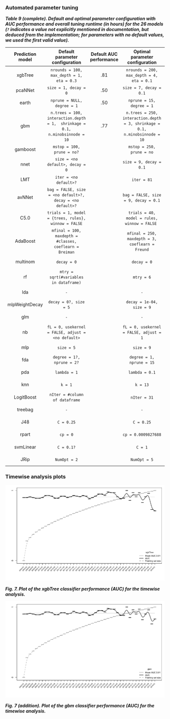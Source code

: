 
### Automated parameter tuning

***Table 9 (complete). Default and optimal parameter configuration with AUC performance and overall tuning runtime (in hours) for the 26 models (`?` indicates a value not explicitly mentioned in documentation, but deduced from the implementation; for parameters with no default values, we used the first valid value).***

| Prediction model |                        Default parameter configuration                        | Default AUC  performance |                        Optimal parameter configuration                       | Optimal AUC  performance | Tuning runtime |
|:----------------:|:-----------------------------------------------------------------------------:|:------------------------:|:----------------------------------------------------------------------------:|:------------------------:|:--------------:|
|      xgbTree     | `nrounds = 100,  max_depth = 1,  eta = 0.3`                                   |            .81           | `nrounds = 200,  max_depth = 4,  eta = 0.1`                                  |            .94           |     06h 47m    |
|      pcaNNet     | `size = 1, decay = 0`                                                         |            .50           | `size = 7, decay = 0.1`                                                      |            .93           |     02h 20m    |
|       earth      | `nprune = NULL, degree = 1`                                                   |            .50           | `nprune = 15, degree = 1`                                                    |            .93           |     03h 53m    |
|        gbm       | `n.trees = 100, interaction.depth = 1,  shrinkage = 0.1, n.minobsinnode = 10` |            .77           | `n.trees = 250, interaction.depth = 3, shrinkage = 0.1, n.minobsinnode = 10` |            .94           |     08h 44m    |
|     gamboost     | `mstop = 100, prune = no?`                                                    |                          | `mstop = 250, prune = no`                                                    |            .88           |     02h 06m    |
|       nnet       | `size = <no default>, decay = 0`                                              |                          | `size = 9, decay = 0.1`                                                      |            .83           |     25h 10m    |
|        LMT       | `iter = <no default>?`                                                        |                          | `iter = 81`                                                                  |            .84           |     75h 54m    |
|      avNNet      | `bag = FALSE, size = <no default>?, decay = <no default>?`                    |                          | `bag = FALSE, size = 9, decay = 0.1`                                         |            .83           |     11h 15m    |
|       C5.0       | `trials = 1, model = {trees, rules}, winnow = FALSE`                          |                          | `trials = 40, model = rules, winnow = FALSE `                                |            .83           |     07h 05m    |
|     AdaBoost     | `mfinal = 100, maxdepth = #classes, coeflearn = Breiman`                      |                          | `mfinal = 250, maxdepth = 3, coeflearn = Freund`                             |            .82           |    114h 48m    |
|     multinom     | `decay = 0`                                                                   |                          | `decay = 0`                                                                  |            .84           |     01h 05m    |
|        rf        | `mtry = sqrt(#variables in dataframe)`                                        |                          | `mtry = 6`                                                                   |            .84           |     73h 24m    |
|        lda       | `-`                                                                           |                          | `-`                                                                          |            .84           |     00h 06m    |
|  mlpWeightDecay  | `decay = 0?, size = 5`                                                        |                          | `decay = 1e-04, size = 9`                                                    |            .84           |     85h 18m    |
|        glm       | `-`                                                                           |                          | `-`                                                                          |            .81           |     00h 08m    |
|        nb        | `fL = 0, usekernel = FALSE, adjust = <no default>`                            |                          | `fL = 0, usekernel = FALSE, adjust = 1`                                      |            .81           |     00h 53m    |
|        mlp       | `size = 5`                                                                    |                          | `size = 9`                                                                   |            .80           |     44h 12m    |
|        fda       | `degree = 1?, nprune = 2?`                                                    |                          | `degree = 1, nprune = 15`                                                    |            .81           |     01h 34m    |
|        pda       | `lambda = 1`                                                                  |                          | `lambda = 0.1`                                                               |            .80           |     00h 29m    |
|        knn       | `k = 1`                                                                       |                          | `k = 13`                                                                     |            .78           |     125h 28m   |
|    LogitBoost    | `nIter = #column of dataframe`                                                |                          | `nIter = 31`                                                                 |            .75           |     00h 21m    |
|      treebag     | `-`                                                                           |                          | `-`                                                                          |            .79           |     06h 07m    |
|        J48       | `C = 0.25`                                                                    |                          | `C = 0.25`                                                                   |            .73           |     01h 30m    |
|       rpart      | `cp = 0`                                                                      |                          | `cp = 0.0009827688`                                                          |            .73           |     00h 12m    |
|     svmLinear    | `C = 0.1?`                                                                    |                          | `C = 1`                                                                      |            .67           |     15h 34m    |
|       JRip       | `NumOpt = 2`                                                                  |                          | `NumOpt = 5`                                                                 |            .67           |     06h 50m    |                               |            .67           |     06h 50m    |


### Timewise analysis plots
![xgbtree plot](./xgbTree_auc_plot.tiff)

***Fig. 7. Plot of the xgbTree classifier performance (AUC) for the timewise analysis.***

![gbm plot](./gbm_auc_plot.tiff)

***Fig. 7 (addition). Plot of the gbm classifier performance (AUC) for the timewise analysis.***
